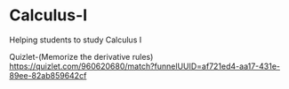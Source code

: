 # Calculus-I
Helping students to study Calculus I

Quizlet-(Memorize the derivative rules) https://quizlet.com/960620680/match?funnelUUID=af721ed4-aa17-431e-89ee-82ab859642cf
